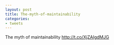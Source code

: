 ```yaml
---
layout: post
title: The-myth-of-maintainability
categories:
- tweets
---
```

The myth of maintainability http://t.co/XjZAIgdMJG